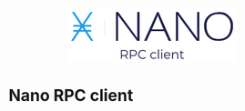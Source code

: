 <p style="text-align:center;"><img src="/assets/logo.svg" width="300px" height="auto" alt="Nano RPC client logo"></p>

# Nano RPC client
